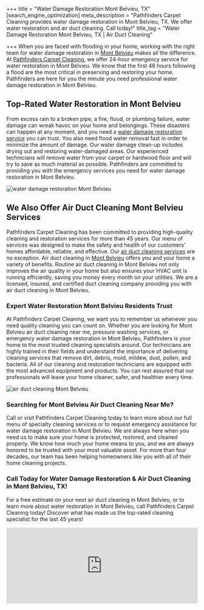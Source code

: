 +++
title = "Water Damage Restoration Mont Belvieu, TX"
[search_engine_optimization]
meta_description = "Pathfinders Carpet Cleaning provides water damage restoration in Mont Belvieu, TX. We offer water restoration and air duct cleaning. Call today!"
title_tag = "Water Damage Restoration Mont Belvieu, TX | Air Duct Cleaning"

+++
When you are faced with flooding in your home, working with the right team for water damage restoration in [Mont Belvieu](https://www.montbelvieu.net/ "Mont Belvieu Water Damage Restoration") makes all the difference. At [Pathfinders Carpet Cleaning](https://www.pathfinderscarpetcleaning.com/ "Pathfinder Carpet Cleaning"), we offer 24-hour emergency service for water restoration in Mont Belvieu. We know that the first 48 hours following a flood are the most critical in preserving and restoring your home. Pathfinders are here for you the minute you need professional water damage restoration in Mont Belvieu.

## Top-Rated Water Restoration in Mont Belvieu

From excess rain to a broken pipe, a fire, flood, or plumbing failure, water damage can wreak havoc on your home and belongings. These disasters can happen at any moment, and you need a [water damage restoration service](https://www.pathfinderscarpetcleaning.com/services/water-damage-extraction-services/ "Water Damage Restoration Service") you can trust. You also need flood water removal fast in order to minimize the amount of damage. Our water damage clean-up includes drying out and restoring water-damaged areas. Our experienced technicians will remove water from your carpet or hardwood floor and will try to save as much material as possible. Pathfinders are committed to providing you with the emergency services you need for water damage restoration in Mont Belvieu.

![water damage restoration Mont Belvieu](/uploads/water-damage-restoration-mont-belvieu.jpeg "water damage restoration Mont Belvieu")

## We Also Offer Air Duct Cleaning Mont Belvieu Services

Pathfinders Carpet Cleaning has been committed to providing high-quality cleaning and restoration services for more than 45 years. Our menu of services was designed to make the safety and health of our customers’ homes affordable, reliable, and effective. Our [air duct cleaning services](https://www.pathfinderscarpetcleaning.com/services/air-duct-cleaning-air-quality/ "Air Duct Cleaning Service") are no exception. Air duct cleaning in [Mont Belvieu](http://www.city-data.com/city/Mont-Belvieu-Texas.html "Mont Belvieu Air Duct Cleaning") offers you and your home a variety of benefits. Routine air duct cleaning in Mont Belvieu not only improves the air quality in your home but also ensures your HVAC unit is running efficiently, saving you money every month on your utilities. We are a licensed, insured, and certified duct cleaning company providing you with air duct cleaning in Mont Belvieu.

### Expert Water Restoration Mont Belvieu Residents Trust

At Pathfinders Carpet Cleaning, we want you to remember us whenever you need quality cleaning you can count on. Whether you are looking for Mont Belvieu air duct cleaning near me, pressure washing services, or emergency water damage restoration in Mont Belvieu, Pathfinders is your home to the most trusted cleaning specialists around. Our technicians are highly trained in their fields and understand the importance of delivering cleaning services that remove dirt, debris, mold, mildew, dust, pollen, and bacteria. All of our cleaning and restoration technicians are equipped with the most advanced equipment and products. You can rest assured that our professionals will leave your home cleaner, safer, and healthier every time.

![air duct cleaning Mont Belvieu](/uploads/air-duct-cleaning-mont-belvieu.jpeg "air duct cleaning Mont Belvieu")

### Searching for Mont Belvieu Air Duct Cleaning Near Me?

Call or visit Pathfinders Carpet Cleaning today to learn more about our full menu of specialty cleaning services or to request emergency assistance for water damage restoration in Mont Belvieu. We are always here when you need us to make sure your home is protected, restored, and cleaned properly. We know how much your home means to you, and we are always honored to be trusted with your most valuable asset. For more than four decades, our team has been helping homeowners like you with all of their home cleaning projects.

### Call Today for Water Damage Restoration & Air Duct Cleaning in Mont Belvieu, TX!

For a free estimate on your next air duct cleaning in Mont Belvieu, or to learn more about water restoration in Mont Belvieu, call Pathfinders Carpet Cleaning today! Discover what has made us the top-rated cleaning specialist for the last 45 years!

<iframe src="https://www.google.com/maps/embed?pb=!1m18!1m12!1m3!1d110726.96971192115!2d-94.9432706853904!3d29.85799191611145!2m3!1f0!2f0!3f0!3m2!1i1024!2i768!4f13.1!3m3!1m2!1s0x863f453ae5347cf7%3A0x7e0dc8f9e3fc3e9a!2sMont%20Belvieu%2C%20TX!5e0!3m2!1sen!2sus!4v1627397586561!5m2!1sen!2sus" width="100%" height="200" style="border:0;" allowfullscreen="" loading="lazy"></iframe>